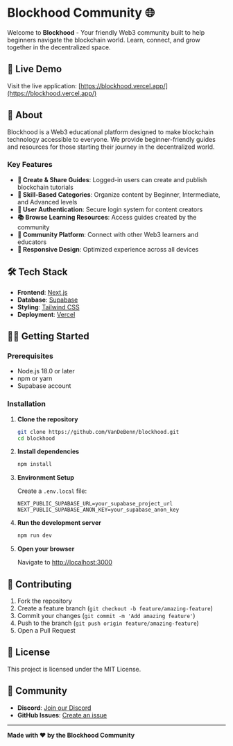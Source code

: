 # Blockhood Community 🌐

Welcome to **Blockhood** - Your friendly Web3 community built to help beginners navigate the blockchain world. Learn, connect, and grow together in the decentralized space.

## 🚀 Live Demo

Visit the live application: [https://blockhood.vercel.app/](https://blockhood.vercel.app/)

## 📖 About

Blockhood is a Web3 educational platform designed to make blockchain technology accessible to everyone. We provide beginner-friendly guides and resources for those starting their journey in the decentralized world.

### Key Features

- **📝 Create & Share Guides**: Logged-in users can create and publish blockchain tutorials
- **🎯 Skill-Based Categories**: Organize content by Beginner, Intermediate, and Advanced levels
- **👥 User Authentication**: Secure login system for content creators
- **📚 Browse Learning Resources**: Access guides created by the community
- **💬 Community Platform**: Connect with other Web3 learners and educators
- **📱 Responsive Design**: Optimized experience across all devices

## 🛠️ Tech Stack

- **Frontend**: [Next.js](https://nextjs.org/)
- **Database**: [Supabase](https://supabase.com/)
- **Styling**: [Tailwind CSS](https://tailwindcss.com/)
- **Deployment**: [Vercel](https://vercel.com/)

## 🏃‍♂️ Getting Started

### Prerequisites

- Node.js 18.0 or later
- npm or yarn
- Supabase account

### Installation

1. **Clone the repository**

   ```bash
   git clone https://github.com/VanDeBenn/blockhood.git
   cd blockhood
   ```

2. **Install dependencies**

   ```bash
   npm install
   ```

3. **Environment Setup**

   Create a `.env.local` file:

   ```env
   NEXT_PUBLIC_SUPABASE_URL=your_supabase_project_url
   NEXT_PUBLIC_SUPABASE_ANON_KEY=your_supabase_anon_key
   ```

4. **Run the development server**

   ```bash
   npm run dev
   ```

5. **Open your browser**

   Navigate to [http://localhost:3000](http://localhost:3000)

## 🤝 Contributing

1. Fork the repository
2. Create a feature branch (`git checkout -b feature/amazing-feature`)
3. Commit your changes (`git commit -m 'Add amazing feature'`)
4. Push to the branch (`git push origin feature/amazing-feature`)
5. Open a Pull Request

## 📝 License

This project is licensed under the MIT License.

## 👥 Community

- **Discord**: [Join our Discord](https://discord.gg/blockhood)
- **GitHub Issues**: [Create an issue](https://github.com/VanDeBenn/blockhood/issues)

---

**Made with ❤️ by the Blockhood Community**
